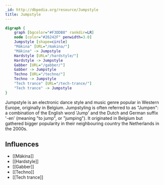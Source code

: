```yaml
---
_id: http://dbpedia.org/resource/Jumpstyle
title: Jumpstyle
---
```


```dot
digraph {
	graph [bgcolor="#F3DDB8" rankdir=LR]
	node [color="#26242F" penwidth=3.0]
	Jumpstyle [shape=circle]
	"Mákina" [URL="/makina/"]
	"Mákina" -> Jumpstyle
	Hardstyle [URL="/hardstyle/"]
	Hardstyle -> Jumpstyle
	Gabber [URL="/gabber/"]
	Gabber -> Jumpstyle
	Techno [URL="/techno/"]
	Techno -> Jumpstyle
	"Tech trance" [URL="/tech-trance/"]
	"Tech trance" -> Jumpstyle
}
```

Jumpstyle is an electronic dance style and music genre popular in Western Europe, originally in Belgium. Jumpstyling is often referred to as "Jumpen": a combination of the English word 'Jump' and the Dutch and German suffix '-en' (meaning "to jump", or "jumping"). It originated in Belgium but gathered bigger popularity in their neighbouring country the Netherlands in the 2000s.

## Influences
- [[Mákina]]
- [[Hardstyle]]
- [[Gabber]]
- [[Techno]]
- [[Tech trance]]
